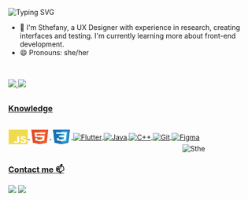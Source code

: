 
  <img src="https://readme-typing-svg.herokuapp.com?font=Quicksand&weight=600&duration=4000&pause=1000&color=FF738E&random=false&width=435&lines=hello!;i'm+Sthefany+Caires+%F0%9F%91%8B" alt="Typing SVG"></a>
- 🌱 I'm Sthefany, a UX Designer with experience in research, creating interfaces and testing. I'm currently learning more about front-end development.
- 😄 Pronouns: she/her
##

<br>

<div display="inline-block">
  <a href="https://github.com/sthefanycaires">
  <img height="180em" src="https://github-readme-stats.vercel.app/api?username=sthefanycaires&show_icons=true&theme=dracula&include_all_commits=true&count_private=true"/>
  <img height="180em" src="https://github-readme-stats.vercel.app/api/top-langs/?username=sthefanycaires&layout=compact&langs_count=7&theme=dracula" />

</div>

<!-- [![Anurag's GitHub stats](https://github-readme-stats.vercel.app/api?username=sthefanycaires&show_icons=true&theme=dracula)](https://github.com/sthefanycaires/github-readme-stats)
[![Top Langs](https://github-readme-stats.vercel.app/api/top-langs/?username=sthefanycaires&theme=dracula&layout=compact&langs_count=8)](https://github.com/sthefanycaires/github-readme-stats) -->


##

### Knowledge

<div style="display: inline_block"><br>
  <img align="center" alt="Js" height="30" width="40" src="https://raw.githubusercontent.com/devicons/devicon/master/icons/javascript/javascript-plain.svg">
  <img align="center" alt="HTML" height="30" width="40" src="https://raw.githubusercontent.com/devicons/devicon/master/icons/html5/html5-original.svg">
  <img align="center" alt="CSS" height="30" width="40" src="https://raw.githubusercontent.com/devicons/devicon/master/icons/css3/css3-original.svg">
  <img align="center" alt="Flutter" height="30" width="40" src="https://cdn.jsdelivr.net/gh/devicons/devicon/icons/flutter/flutter-original.svg">
  <img align="center" alt="Java" height="30" width="40" src="https://cdn.jsdelivr.net/gh/devicons/devicon/icons/java/java-original.svg">
  <img align="center" alt="C++" height="30" width="40" src="https://cdn.jsdelivr.net/gh/devicons/devicon/icons/cplusplus/cplusplus-original.svg" />         
  <img align="center" alt="Git" height="30" width="40"src="https://cdn.jsdelivr.net/gh/devicons/devicon/icons/git/git-original.svg">
  <img align="center" alt="Figma" height="30" width="40" src="https://cdn.jsdelivr.net/gh/devicons/devicon/icons/figma/figma-original.svg">
  <img align="right" alt="Sthe" height="150" width="150" src="https://cdn.discordapp.com/attachments/879547013073633333/1183840210346311680/gif-sthe.gif?ex=6589cc1c&is=6577571c&hm=c0b951e5ec2dea648873fa68f1627bf2c3246c270446263b647c82c3488d799c&">
            
</div>

<br>

### Contact me 📫

<div> 
 
  <a href="https://www.linkedin.com/in/rafaella-ballerini-45875016a" target="_blank"><img src="https://img.shields.io/badge/-LinkedIn-%230077B5?style=for-the-badge&logo=linkedin&logoColor=white" target="_blank"></a>
    <a href = "mailto:sthefany.caires@outlook.com"><img src="https://img.shields.io/badge/Microsoft_Outlook-0078D4?style=for-the-badge&logo=microsoft-outlook&logoColor=white" target="_blank"></a> 
</div>
